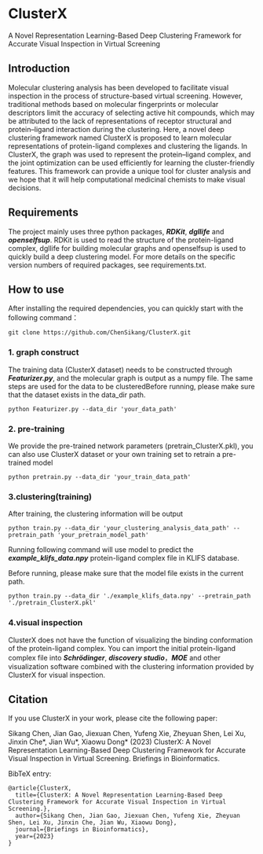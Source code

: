 # ClusterX
A Novel Representation Learning-Based Deep Clustering Framework for Accurate Visual Inspection in Virtual Screening

## Introduction
Molecular clustering analysis has been developed to facilitate visual inspection in the process of structure-based virtual screening. However, traditional methods based on molecular fingerprints or molecular descriptors limit the accuracy of selecting active hit compounds, which may be attributed to the lack of representations of receptor structural and protein–ligand interaction during the clustering. Here, a novel deep clustering framework named ClusterX is proposed to learn molecular representations of protein-ligand complexes and clustering the ligands. In ClusterX, the graph was used to represent the protein–ligand complex, and the joint optimization can be used efficiently for learning the cluster-friendly features. This framework can provide a unique tool for cluster analysis and we hope that it will help computational medicinal chemists to make visual decisions.

## Requirements
The project mainly uses three python packages, ***RDKit***, ***dgllife*** and ***openselfsup***. RDKit is used to read the structure of the protein-ligand complex, dgllife for building molecular graphs and openselfsup is used to quickly build a deep clustering model. For more details on the specific version numbers of required packages, see requirements.txt. 

## How to use
After installing the required dependencies, you can quickly start with the following command：
```
git clone https://github.com/ChenSikang/ClusterX.git
```

### 1. graph construct
The training data (ClusterX dataset) needs to be constructed through ***Featurizer.py***, and the molecular graph is output as a numpy file. The same steps are used for the data to be clusteredBefore running, please make sure that the dataset exists in the data_dir path. 
```
python Featurizer.py --data_dir 'your_data_path'
```

### 2. pre-training
We provide the pre-trained network parameters (pretrain_ClusterX.pkl), you can also use ClusterX dataset or your own training set to retrain a pre-trained model
```
python pretrain.py --data_dir 'your_train_data_path'
```

### 3.clustering(training)
After training, the clustering information will be output
```
python train.py --data_dir 'your_clustering_analysis_data_path' --pretrain_path 'your_pretrain_model_path'
```
Running following command will use model to predict the ***example_klifs_data.npy*** protein-ligand complex file in KLIFS database.

Before running, please make sure that the model file exists in the current path.
```
python train.py --data_dir './example_klifs_data.npy' --pretrain_path './pretrain_ClusterX.pkl'
```

### 4.visual inspection
ClusterX does not have the function of visualizing the binding conformation of the protein-ligand complex. You can import the initial protein-ligand complex file into ***Schrödinger***, ***discovery studio***，***MOE*** and other visualization software combined with the clustering information provided by ClusterX for visual inspection.

## Citation
If you use ClusterX in your work, please cite the following paper:

Sikang Chen, Jian Gao, Jiexuan Chen, Yufeng Xie, Zheyuan Shen, Lei Xu, Jinxin Che*, Jian Wu*, Xiaowu Dong* (2023) ClusterX: A Novel Representation Learning-Based Deep Clustering Framework for Accurate Visual Inspection in Virtual Screening. Briefings in Bioinformatics.

BibTeX entry:
```
@article{ClusterX,
  title={ClusterX: A Novel Representation Learning-Based Deep Clustering Framework for Accurate Visual Inspection in Virtual Screening.},
  author={Sikang Chen, Jian Gao, Jiexuan Chen, Yufeng Xie, Zheyuan Shen, Lei Xu, Jinxin Che, Jian Wu, Xiaowu Dong},
  journal={Briefings in Bioinformatics},
  year={2023}
}
```
